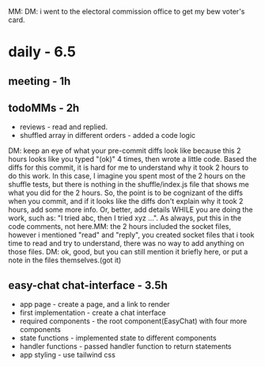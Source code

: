 MM: DM: i went to the electoral commission office to get my bew voter's card.

# daily - 6.5

## meeting - 1h

## todoMMs - 2h
* reviews - read and replied.
* shuffled array in different orders - added a code logic

DM: keep an eye of what your pre-commit diffs look like because this 2 hours looks like you typed "(ok)" 4 times, then wrote a little code. Based the diffs for this commit, it is hard for me to understand why it took 2 hours to do this work. In this case, I imagine you spent most of the 2 hours on the shuffle tests, but there is nothing in the shuffle/index.js file that shows me what you did for the 2 hours. So, the point is to be cognizant of the diffs when you commit, and if it looks like the diffs don't explain why it took 2 hours, add some more info. Or, better, add details WHILE you are doing the work, such as: "I tried abc, then I tried xyz ...". As always, put this in the code comments, not here.MM: the 2 hours included the socket files, however i mentioned "read" and "reply", you created socket files that i took time to read and try to understand, there was no way to add anything on those files. DM: ok, good, but you can still mention it briefly here, or put a note in the files themselves.(got it)

## easy-chat chat-interface - 3.5h
* app page - create a page, and a link to render
* first implementation - create a chat interface
* required components - the root component(EasyChat) with four more components
* state functions - implemented state to different components
* handler functions - passed handler function to return statements
* app styling - use tailwind css
